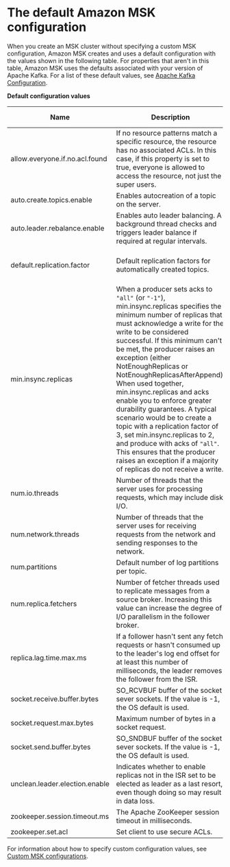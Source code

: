 # The default Amazon MSK configuration<a name="msk-default-configuration"></a>

When you create an MSK cluster without specifying a custom MSK configuration, Amazon MSK creates and uses a default configuration with the values shown in the following table\. For properties that aren't in this table, Amazon MSK uses the defaults associated with your version of Apache Kafka\. For a list of these default values, see [Apache Kafka Configuration](https://kafka.apache.org/documentation/#configuration)\. 


**Default configuration values**  

| Name | Description | Default value | 
| --- | --- | --- | 
| allow\.everyone\.if\.no\.acl\.found | If no resource patterns match a specific resource, the resource has no associated ACLs\. In this case, if this property is set to true, everyone is allowed to access the resource, not just the super users\. | true | 
| auto\.create\.topics\.enable | Enables autocreation of a topic on the server\. | false | 
| auto\.leader\.rebalance\.enable | Enables auto leader balancing\. A background thread checks and triggers leader balance if required at regular intervals\. | true | 
| default\.replication\.factor | Default replication factors for automatically created topics\. | 3 for 3\-AZ clusters, 2 for 2\-AZ clusters | 
| min\.insync\.replicas |  When a producer sets acks to `"all"` \(or `"-1"`\), min\.insync\.replicas specifies the minimum number of replicas that must acknowledge a write for the write to be considered successful\. If this minimum can't be met, the producer raises an exception \(either NotEnoughReplicas or NotEnoughReplicasAfterAppend\)\. When used together, min\.insync\.replicas and acks enable you to enforce greater durability guarantees\. A typical scenario would be to create a topic with a replication factor of 3, set min\.insync\.replicas to 2, and produce with acks of `"all"`\. This ensures that the producer raises an exception if a majority of replicas do not receive a write\.  | 2 for 3\-AZ clusters, 1 for 2\-AZ clusters | 
| num\.io\.threads | Number of threads that the server uses for processing requests, which may include disk I/O\. | 8 | 
| num\.network\.threads | Number of threads that the server uses for receiving requests from the network and sending responses to the network\. | 5 | 
| num\.partitions | Default number of log partitions per topic\. | 1 | 
| num\.replica\.fetchers | Number of fetcher threads used to replicate messages from a source broker\. Increasing this value can increase the degree of I/O parallelism in the follower broker\. | 2 | 
| replica\.lag\.time\.max\.ms | If a follower hasn't sent any fetch requests or hasn't consumed up to the leader's log end offset for at least this number of milliseconds, the leader removes the follower from the ISR\. | 30000 | 
| socket\.receive\.buffer\.bytes | SO\_RCVBUF buffer of the socket sever sockets\. If the value is \-1, the OS default is used\. | 102400 | 
| socket\.request\.max\.bytes | Maximum number of bytes in a socket request\. | 104857600 | 
| socket\.send\.buffer\.bytes | SO\_SNDBUF buffer of the socket sever sockets\. If the value is \-1, the OS default is used\. | 102400 | 
| unclean\.leader\.election\.enable | Indicates whether to enable replicas not in the ISR set to be elected as leader as a last resort, even though doing so may result in data loss\. | true | 
| zookeeper\.session\.timeout\.ms |  The Apache ZooKeeper session timeout in milliseconds\.  | 18000 | 
| zookeeper\.set\.acl | Set client to use secure ACLs\. | false | 

For information about how to specify custom configuration values, see [Custom MSK configurations](msk-configuration-properties.md)\.